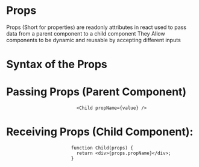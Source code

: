 # Props 
Props (Short for properties) are readonly attributes in react used to pass data from a parent component to a child component They Allow components to be dynamic and reusable by accepting different inputs

# Syntax of the Props
# Passing Props (Parent Component)
                              <Child propName={value} />

# Receiving Props (Child Component):
                            function Child(props) {
                              return <div>{props.propName}</div>;
                            }
